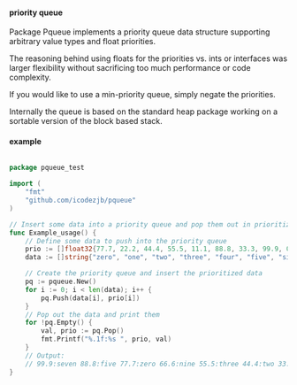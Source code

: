 #### priority queue

 Package Pqueue implements a priority queue data structure supporting arbitrary
 value types and float priorities.

 The reasoning behind using floats for the priorities vs. ints or interfaces
 was larger flexibility without sacrificing too much performance or code
 complexity.

 If you would like to use a min-priority queue, simply negate the priorities.

 Internally the queue is based on the standard heap package working on a
 sortable version of the block based stack.
 
 #### example
```go

package pqueue_test

import (
	"fmt"
	"github.com/icodezjb/pqueue"
)

// Insert some data into a priority queue and pop them out in prioritized order.
func Example_usage() {
	// Define some data to push into the priority queue
	prio := []float32{77.7, 22.2, 44.4, 55.5, 11.1, 88.8, 33.3, 99.9, 0.0, 66.6}
	data := []string{"zero", "one", "two", "three", "four", "five", "six", "seven", "eight", "nine"}

	// Create the priority queue and insert the prioritized data
	pq := pqueue.New()
	for i := 0; i < len(data); i++ {
		pq.Push(data[i], prio[i])
	}
	// Pop out the data and print them
	for !pq.Empty() {
		val, prio := pq.Pop()
		fmt.Printf("%.1f:%s ", prio, val)
	}
	// Output:
	// 99.9:seven 88.8:five 77.7:zero 66.6:nine 55.5:three 44.4:two 33.3:six 22.2:one 11.1:four 0.0:eight
}
```